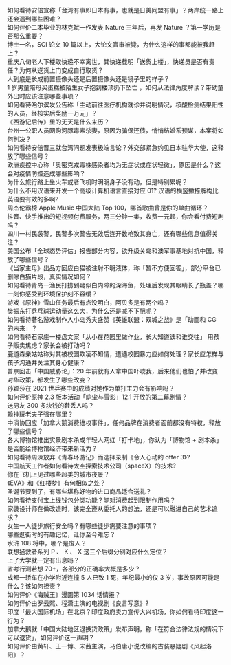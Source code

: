 如何看待安倍宣称「台湾有事即日本有事，也就是日美同盟有事」？两岸统一路上还会遇到哪些困难？  
如何评价二本毕业的林克斌一作发表 Nature 三年后，再发 Nature ？第一学历是否那么重要？  
博士一名，SCI 论文 10 篇以上，大论文盲审被毙，为什么这样的事都能被我赶上？  
重庆八旬老人下楼取快递不幸离世，其快递载明「送货上楼」，快递员是否有责任？为何从送货上门变成自行取货？  
人到底是长成前置摄像头还是后置摄像头还是镜子里的样子？  
1 岁男童陪母买蛋糕被陌生女子抱到楼顶扔下坠亡 ，如何从法律角度解读？带幼童外出时应该注意哪些事项？  
如何看待哈尔滨发公告称「主动前往医疗机构就诊并说明情况，核酸检测结果阳性的人员，经核实后奖励一万元」？  
《西游记后传》里的无天是什么来历？  
台州一公职人员网购河豚毒素杀妻，原因为骗保还债，悄悄结婚系预谋，本案将如何判决？  
如何看待安倍晋三就台湾问题发表极端言论？外交部紧急约见日本驻华大使，这释放了哪些信号？  
欧洲疾控中心称「奥密克戎毒株感染者均为无症状或症状轻微」，原因是什么？这会对疫情防控造成哪些影响？  
为什么旅行路上坐火车或者飞机时明明身子没有动，但是特别累呢？  
为什么不用汉语来开发一个高级计算机语言直接对应 01? 汉语的横竖撇捺解构比英语要有效的多啊?  
周杰伦霸榜 Apple Music 中国大陆 Top 100，哪首歌曲曾是你的单曲循环？  
抖音、快手推出的短视频付费服务，两三分钟一集，收费一元起，你会看付费短剧吗？  
四川一村民袭警，民警多次警告无效后连开数枪致其身亡，还有哪些信息值得关注？  
美国公布「全球态势评估」报告部分内容，欲升级关岛和澳军事基地对抗中国，释放了哪些信号？  
《当家主母》出品方回应白猫被注射不明液体，称「暂不方便回答」，部分平台已删除白猫片段，真实情况如何？  
如何看待青岛一渔民打捞到疑似白内障的深海鱼，处理后发现其眼睛长了瓶盖？哪一刻你感受到环境保护刻不容缓？  
游戏《原神》雪山任务最后有点没明白，阿贝多是有两个吗？  
樊振东打乒乓球运动量这么大，为什么还是减不下肥呢？  
如何看待著名游戏制作人小岛秀夫盛赞《英雄联盟：双城之战》是「动画和 CG 的未来」？  
如何看待石家庄一楼盘文案「从小在花园里做作业，长大知道该和谁交往」 用孩子贩卖焦虑？家长会被打动吗？  
鹿道森亲姑姑称对其被校园欺凌不知情，遭遇校园暴力应如何处理？家长应怎样与孩子沟通并关注其身心健康？  
普京回击「中国威胁论」：20 年前就有人拿中国吓唬我，后来他们也怕了并改变对华政策，都发生了哪些改变？  
孙颖莎在 2021 世乒赛中的成绩对她作为单打主力会有影响吗？  
如何评价原神 2.3 版本活动「皑尘与雪影」12.1 开放的第二幕剧情？  
送男友 300 多块钱的鞋丢人吗？  
赖神玩老夫子强在哪里？  
中消协回应「加拿大鹅消费维权事件」，任何品牌在消费者面前都没有特权，释放了哪些信号？  
各大博物馆推出实景剧本杀成年轻人网红「打卡地」，你认为「博物馆 + 剧本杀」是否能给博物馆经济带来新活力？  
如何看待周深放弃《青春环游记》而选择录制《令人心动的 offer 3》?  
中国航天工作者如何看待太空探索技术公司（spaceX）的技术?  
你在飞机上见过哪些超美的城市夜景？  
《EVA》和《红楼梦》有何相似之处？  
圣诞节要到了，有哪些堪称好物的进口商品适合送礼？  
如何看待支付宝上线钱包分类功能？能对消费起到限制作用吗？  
家装设计师在做改造时，该完全遵从委托人的想法，还是可以融进自己的艺术追求？  
女生一人徒步旅行安全吗？有哪些徒步需要注意的事项？  
哪些逛街时的有趣记忆，让你至今难忘？  
水浒 108 将中，哪个是废人？  
联想拯救者系列 P 、 K 、 X 这三个后缀分别对应什么定位？  
上了大学就一定有出息吗？  
省考行测若想 70+，各部分的正确率大概是多少？  
成都一轿车在小学附近连撞 5 人已致 1 死，年纪最小的仅 3 岁，事故原因可能是什么？该如何担责？  
如何评价《海贼王》漫画第 1034 话情报？  
如何评价由罗云熙、程潇主演的电视剧《良言写意》?  
印度「最大国际机场」在北京？印度政府卖力宣传大兴机场，你如何看待印度这一行为？  
加拿大鹅就「中国大陆地区退换货政策」发布声明，称「在符合法律法规的情况下可以退货」，如何评价这一声明？  
如何评价由黄轩、王一博、宋茜主演，马伯庸小说改编的古装悬疑剧《风起洛阳》？  
